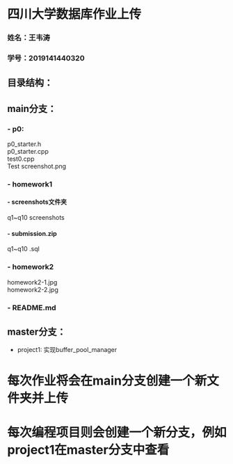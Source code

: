 # 四川大学数据库作业上传
### 姓名：王韦涛  
### 学号：2019141440320  
## 目录结构：  
## main分支：
### - p0:  
p0_starter.h  
p0_starter.cpp  
test0.cpp  
Test screenshot.png
### - homework1
#### - screenshots文件夹  
q1~q10 screenshots  
#### - submission.zip
q1~q10 .sql  
### - homework2
homework2-1.jpg  
homework2-2.jpg
### - README.md 
## master分支：
- project1: 实现buffer_pool_manager
# 每次作业将会在main分支创建一个新文件夹并上传
# 每次编程项目则会创建一个新分支，例如project1在master分支中查看
